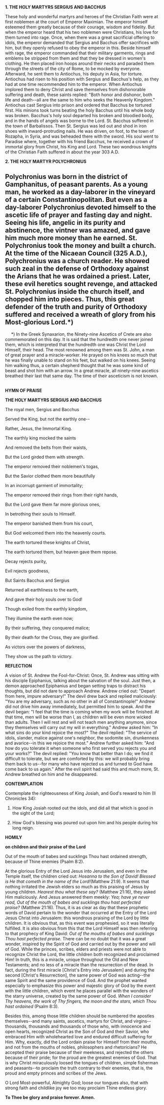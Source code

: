 
**1. THE HOLY MARTYRS SERGIUS AND BACCHUS**

These holy and wonderful martyrs and heroes of the Christian Faith were at first noblemen at the court of Emperor Maximian. The emperor himself esteemed them greatly because of their courage, wisdom and fidelity. But when the emperor heard that his two noblemen were Christians, his love for them turned into rage. Once, when there was a great sacrificial offering to idols, the emperor demanded that Sergius and Bacchus offer sacrifices with him, but they openly refused to obey the emperor in this. Beside himself with rage, the emperor commanded that their military garments, rings and emblems be stripped from them and that they be dressed in women's clothing. He then placed iron hoops around their necks and paraded them through the streets of the city of Rome, to be mocked by everyone. Afterward, he sent them to Antiochus, his deputy in Asia, for torture. Antiochus had risen to his position with Sergius and Bacchus's help, as they had at one time recommended him to the emperor. When Antiochus implored them to deny Christ and save themselves from dishonorable suffering and death, these saints replied: "Both honor and dishonor, both life and death--all are the same to him who seeks the Heavenly Kingdom." Antiochus cast Sergius into prison and ordered that Bacchus be tortured first. His minions took turns beating the holy Bacchus until his whole body was broken. Bacchus's holy soul departed his broken and bloodied body, and in the hands of angels was borne to the Lord. St. Bacchus suffered in the town of Barbalissos. Then St. Sergius was led out and shod in iron shoes with inward-protruding nails. He was driven, on foot, to the town of Rozapha, in Syria, and was beheaded there with the sword. His soul went to Paradise where, together with his friend Bacchus, he received a crown of immortal glory from Christ, his King and Lord. These two wondrous knights of the Christian Faith suffered in about the year 303 A.D.

**2. THE HOLY MARTYR POLYCHRONIUS**

Polychronius was born in the district of Gamphanitus, of peasant parents. As a young man, he worked as a day-laborer in the vineyard of a certain Constantinopolitan. But even as a day-laborer Polychronius devoted himself to the ascetic life of prayer and fasting day and night. Seeing his life, angelic in its purity and abstinence, the vintner was amazed, and gave him much more money than he earned. St. Polychronius took the money and built a church. At the time of the Nicaean Council (325 A.D.), Polychronius was a church reader. He showed such zeal in the defense of Orthodoxy against the Arians that he was ordained a priest. Later, these evil heretics sought revenge, and attacked St. Polychronius inside the church itself, and chopped him into pieces. Thus, this great defender of the truth and purity of Orthodoxy suffered and received a wreath of glory from his Most-glorious Lord.*)
--------------------
     *) In the Greek Synaxarion, the Ninety-nine Ascetics of Crete are also commemorated on this day. It is said that the hundredth one never joined them, which is interpreted that the hundredth one was Christ the Lord Himself, their head. The most renowned among them was St. John, a man of great prayer and a miracle-worker. He prayed on his knees so much that he was finally unable to stand on his feet, but walked on his knees. Seeing him walking thus, a certain shepherd thought that he was some kind of beast and shot him with an arrow. In a great miracle, all ninety-nine ascetics breathed their last that same day. The time of their asceticism is not known.   



**HYMN OF PRAISE**

**THE HOLY MARTYRS SERGIUS AND BACCHUS**

The royal men, Sergius and Bacchus 


Served the King, but not the earthly one-- 


Rather, Jesus, the Immortal King. 


The earthly king mocked the saints 


And removed the belts from their waists, 


But the Lord girded them with strength. 


The emperor removed their noblemen's togas, 


But the Savior clothed them more beautifully 


In an incorrupt garment of immortality; 


The emperor removed their rings from their right hands, 


But the Lord gave them far more glorious ones, 


In betrothing their souls to Himself. 


The emperor banished them from his court, 


But God welcomed them into the heavenly courts. 


The earth tortured these knights of Christ, 


The earth tortured them, but heaven gave them repose. 


Decay rejects purity, 


Evil rejects goodness, 


But Saints Bacchus and Sergius 


Returned all earthliness to the earth, 


And gave their holy souls over to God! 


Though exiled from the earthly kingdom, 


They illumine the earth even now; 


By their suffering, they conquered malice; 


By their death for the Cross, they are glorified. 


As victors over the powers of darkness, 


They show us the path to victory.


**REFLECTION**

A vision of St. Andrew the Fool-for-Christ: Once, St. Andrew was sitting with his disciple Epiphanius, talking about the salvation of the soul. Just then, a demon approached Epiphanius and began setting traps to distract his thoughts, but did not dare to approach Andrew. Andrew cried out: "Depart from here, impure adversary!" The devil drew back and replied maliciously: "You are my adversary, such as no other in all of Constantinople!" Andrew did not drive him away immediately, but permitted him to speak. And the devil began: "I feel that the time is coming when my work will be finished. At that time, men will be worse than I, as children will be even more wicked than adults. Then I will rest and will not teach men anything anymore, since they themselves will carry out my will in everything." Andrew asked him: "In what sins do your kind rejoice the most?" The devil replied: "The service of idols, slander, malice against one's neighbor, the sodomite sin, drunkenness and avarice--in this we rejoice the most." Andrew further asked him: "And how do you tolerate it when someone who first served you rejects you and your works?" The devil replied: "You know that better than I do; we find it difficult to tolerate, but we are comforted by this: we will probably bring them back to us--for many who have rejected us and turned to God have come back to us again." After the evil spirit had said this and much more, St. Andrew breathed on him and he disappeared.



**CONTEMPLATION**

Contemplate the righteousness of King Josiah, and God's reward to him (II Chronicles 34):

1.  How King Josiah rooted out the idols, and did all that which is good in the sight of the Lord;

1.  How God's blessing was poured out upon him and his people during his long reign.



**HOMILY**

**on children and their praise of the Lord**

Out of the mouth of babes and sucklings Thou hast ordained strength, because of Thine enemies (Psalm 8:2).

At the glorious Entry of the Lord Jesus into Jerusalem, and even in the Temple itself, the children cried out: *Hosanna to the Son of David! Blessed is He that cometh in the name of the Lord!*(Matthew 21:9). It seems that nothing irritated the Jewish elders so much as this praising of Jesus by young children. *Hearest thou what these say?* (Matthew 21:16), they asked Him maliciously. And Jesus answered them meekly: *Yea; have ye never read, Out of the mouth of babes and sucklings thou hast perfected praise?* (Matthew 21:16). Thus, it is as clear as day that these prophetic words of David pertain to the wonder that occurred at the Entry of the Lord Jesus Christ into Jerusalem: this wondrous praising of the Lord by little children. It is obvious that, as this event was prophesied, so it was literally fulfilled. It is also obvious from this that the Lord Himself was then referring to that prophecy of King David: *Out of the mouths of babes and sucklings Thou hast perfected praise.* There can be no doubt that it was a great wonder, inspired by the Spirit of God and carried out by the power and will of God. While the princes, scribes, elders and priests were not able to recognize Christ the Lord, the little children both recognized and proclaimed Him! In truth, this is a miracle, unique throughout the Old and New Testaments; and no less of a miracle than the resurrection of the dead. In fact, during the first miracle [Christ's Entry into Jerusalem] and during the second [Christ's Resurrection], the same power of God was acting--the same Spirit and the same providence of God. And the prophet wanted especially to emphasize this power and majestic glory of God by the event with the little children, which event he places parallel with the wonders of the starry universe, created by the same power of God. *When I consider Thy heavens, the work of Thy fingers, the moon and the stars, which Thou hast ordained* (Psalm 8:3).

Besides this, among those little children should be numbered the apostles themselves--and many saints, ascetics, martyrs for Christ, and virgins--thousands, thousands and thousands of those who, with innocence and open hearts, recognized Christ as the Son of God and their Savior, who embraced Him with wholehearted love and endured difficult suffering for Him. Why, exactly, did the Lord ordain praise for Himself from their mouths, and not from the mouths of nobles, philosophers and rhetoricians? He accepted their praise because of their meekness, and rejected the others because of their pride; for the proud are the greatest enemies of God. That is why Christ miraculously loosed the tongues of children, simple fisherman and peasants--to proclaim the truth contrary to their enemies, that is, the proud and empty princes and scribes of the Jews.

O Lord Most-powerful, Almighty God; loose our tongues also, that with strong faith and childlike joy we too may proclaim Thine endless glory.

**To Thee be glory and praise forever. Amen.**
